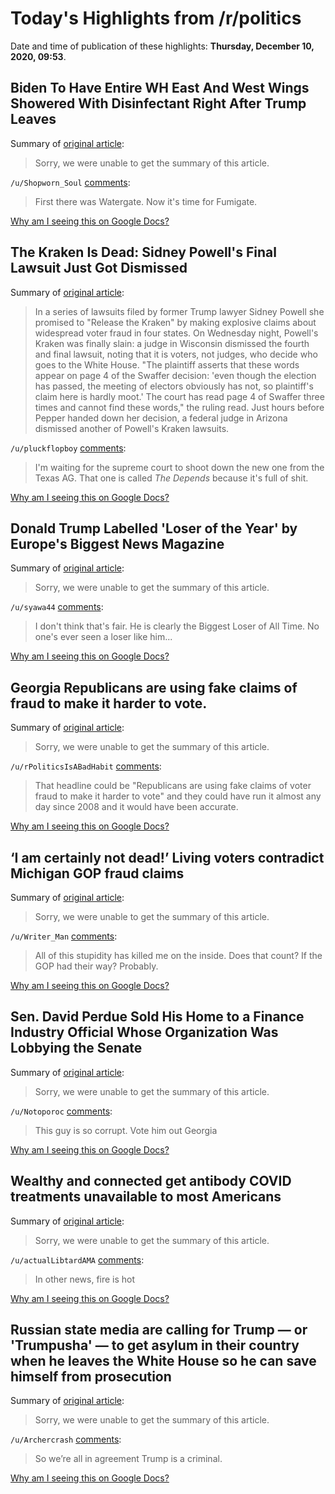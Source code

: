 # Today's Highlights from /r/politics

Date and time of publication of these highlights: **Thursday, December 10, 2020, 09:53**.

## Biden To Have Entire WH East And West Wings Showered With Disinfectant Right After Trump Leaves

Summary of [original article](https://talkingpointsmemo.com/news/biden-to-have-entire-wh-east-and-west-wings-showered-with-disinfectant-right-after-trump-leaves):

> Sorry, we were unable to get the summary of this article.

`/u/Shopworn_Soul` [comments](https://www.reddit.com/r/politics/comments/kaeyg1/biden_to_have_entire_wh_east_and_west_wings/):

> First there was Watergate. Now it's time for Fumigate.

[Why am I seeing this on Google Docs?](https://docs.google.com/document/d/1Dc6We63vOXIZsc0op-Bt4abqkYjXzOigalQqFxmvvbM/edit?usp=sharing)

## The Kraken Is Dead: Sidney Powell's Final Lawsuit Just Got Dismissed

Summary of [original article](https://www.vice.com/en/article/5dpypz/the-kraken-is-dead-sidney-powells-final-lawsuit-just-got-dismissed):

> In a series of lawsuits filed by former Trump lawyer Sidney Powell she promised to "Release the Kraken" by making explosive claims about widespread voter fraud in four states. On Wednesday night, Powell's Kraken was finally slain: a judge in Wisconsin dismissed the fourth and final lawsuit, noting that it is voters, not judges, who decide who goes to the White House. "The plaintiff asserts that these words appear on page 4 of the Swaffer decision: 'even though the election has passed, the meeting of electors obviously has not, so plaintiff's claim here is hardly moot.' The court has read page 4 of Swaffer three times and cannot find these words," the ruling read. Just hours before Pepper handed down her decision, a federal judge in Arizona dismissed another of Powell's Kraken lawsuits.

`/u/pluckflopboy` [comments](https://www.reddit.com/r/politics/comments/kafk0n/the_kraken_is_dead_sidney_powells_final_lawsuit/):

> I'm waiting for the supreme court to shoot down the new one from the Texas AG. That one is called *The Depends* because it's full of shit.

[Why am I seeing this on Google Docs?](https://docs.google.com/document/d/1Dc6We63vOXIZsc0op-Bt4abqkYjXzOigalQqFxmvvbM/edit?usp=sharing)

## Donald Trump Labelled 'Loser of the Year' by Europe's Biggest News Magazine

Summary of [original article](https://www.newsweek.com/der-spiegel-donald-trump-election-loser-year-germany-1553807?piano_t=1):

> Sorry, we were unable to get the summary of this article.

`/u/syawa44` [comments](https://www.reddit.com/r/politics/comments/kai6m7/donald_trump_labelled_loser_of_the_year_by/):

> I don't think that's fair. He is clearly the Biggest Loser of All Time.  No one's ever seen a loser like him...

[Why am I seeing this on Google Docs?](https://docs.google.com/document/d/1Dc6We63vOXIZsc0op-Bt4abqkYjXzOigalQqFxmvvbM/edit?usp=sharing)

## Georgia Republicans are using fake claims of fraud to make it harder to vote.

Summary of [original article](https://www.motherjones.com/2020-elections/2020/12/georgia-republicans-are-using-fake-claims-of-fraud-to-make-it-harder-to-vote/):

> Sorry, we were unable to get the summary of this article.

`/u/rPoliticsIsABadHabit` [comments](https://www.reddit.com/r/politics/comments/kaeb5l/georgia_republicans_are_using_fake_claims_of/):

> That headline could be "Republicans are using fake claims of voter fraud to make it harder to vote" and they could have run it almost any day since 2008 and it would have been accurate.

[Why am I seeing this on Google Docs?](https://docs.google.com/document/d/1Dc6We63vOXIZsc0op-Bt4abqkYjXzOigalQqFxmvvbM/edit?usp=sharing)

## ‘I am certainly not dead!’ Living voters contradict Michigan GOP fraud claims

Summary of [original article](https://www.bridgemi.com/michigan-government/i-am-certainly-not-dead-living-voters-contradict-michigan-gop-fraud-claims):

> Sorry, we were unable to get the summary of this article.

`/u/Writer_Man` [comments](https://www.reddit.com/r/politics/comments/kaeitq/i_am_certainly_not_dead_living_voters_contradict/):

> All of this stupidity has killed me on the inside. Does that count? If the GOP had their way? Probably.

[Why am I seeing this on Google Docs?](https://docs.google.com/document/d/1Dc6We63vOXIZsc0op-Bt4abqkYjXzOigalQqFxmvvbM/edit?usp=sharing)

## Sen. David Perdue Sold His Home to a Finance Industry Official Whose Organization Was Lobbying the Senate

Summary of [original article](https://www.propublica.org/article/sen-david-perdue-sold-his-home-to-a-finance-industry-official-whose-organization-was-lobbying-the-senate?utm_source=twitter&utm_medium=social#1016773):

> Sorry, we were unable to get the summary of this article.

`/u/Notoporoc` [comments](https://www.reddit.com/r/politics/comments/kadktj/sen_david_perdue_sold_his_home_to_a_finance/):

> This guy is so corrupt. Vote him out Georgia

[Why am I seeing this on Google Docs?](https://docs.google.com/document/d/1Dc6We63vOXIZsc0op-Bt4abqkYjXzOigalQqFxmvvbM/edit?usp=sharing)

## Wealthy and connected get antibody COVID treatments unavailable to most Americans

Summary of [original article](https://www.axios.com/rudy-giuliani-covid-antibody-treatment-e9575b6a-91a9-444d-b770-2bc5da8158c2.html):

> Sorry, we were unable to get the summary of this article.

`/u/actualLibtardAMA` [comments](https://www.reddit.com/r/politics/comments/kafl54/wealthy_and_connected_get_antibody_covid/):

> In other news, fire is hot

[Why am I seeing this on Google Docs?](https://docs.google.com/document/d/1Dc6We63vOXIZsc0op-Bt4abqkYjXzOigalQqFxmvvbM/edit?usp=sharing)

## Russian state media are calling for Trump — or 'Trumpusha' — to get asylum in their country when he leaves the White House so he can save himself from prosecution

Summary of [original article](https://www.businessinsider.com/russia-state-media-trump-get-asylum-dodge-prosecutions-2020-12):

> Sorry, we were unable to get the summary of this article.

`/u/Archercrash` [comments](https://www.reddit.com/r/politics/comments/kadq99/russian_state_media_are_calling_for_trump_or/):

> So we’re all in agreement Trump is a criminal.

[Why am I seeing this on Google Docs?](https://docs.google.com/document/d/1Dc6We63vOXIZsc0op-Bt4abqkYjXzOigalQqFxmvvbM/edit?usp=sharing)

